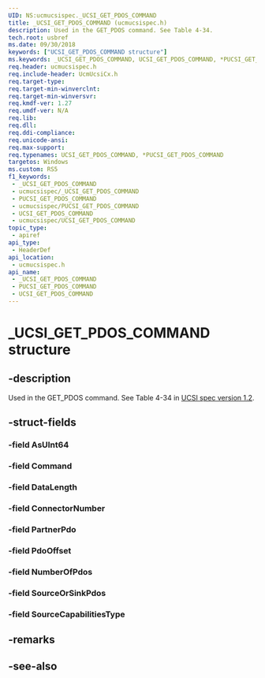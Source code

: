 ```yaml
---
UID: NS:ucmucsispec._UCSI_GET_PDOS_COMMAND
title: _UCSI_GET_PDOS_COMMAND (ucmucsispec.h)
description: Used in the GET_PDOS command. See Table 4-34.
tech.root: usbref
ms.date: 09/30/2018
keywords: ["UCSI_GET_PDOS_COMMAND structure"]
ms.keywords: _UCSI_GET_PDOS_COMMAND, UCSI_GET_PDOS_COMMAND, *PUCSI_GET_PDOS_COMMAND,
req.header: ucmucsispec.h
req.include-header: UcmUcsiCx.h
req.target-type: 
req.target-min-winverclnt: 
req.target-min-winversvr: 
req.kmdf-ver: 1.27
req.umdf-ver: N/A
req.lib: 
req.dll: 
req.ddi-compliance: 
req.unicode-ansi: 
req.max-support: 
req.typenames: UCSI_GET_PDOS_COMMAND, *PUCSI_GET_PDOS_COMMAND
targetos: Windows
ms.custom: RS5
f1_keywords:
 - _UCSI_GET_PDOS_COMMAND
 - ucmucsispec/_UCSI_GET_PDOS_COMMAND
 - PUCSI_GET_PDOS_COMMAND
 - ucmucsispec/PUCSI_GET_PDOS_COMMAND
 - UCSI_GET_PDOS_COMMAND
 - ucmucsispec/UCSI_GET_PDOS_COMMAND
topic_type:
 - apiref
api_type:
 - HeaderDef
api_location:
 - ucmucsispec.h
api_name:
 - _UCSI_GET_PDOS_COMMAND
 - PUCSI_GET_PDOS_COMMAND
 - UCSI_GET_PDOS_COMMAND
---
```


# _UCSI_GET_PDOS_COMMAND structure


## -description

Used in the GET_PDOS command. See Table 4-34 in [UCSI spec version 1.2](https://www.intel.com/content/dam/www/public/us/en/documents/technical-specifications/usb-type-c-ucsi-spec.pdf).

## -struct-fields

### -field AsUInt64

### -field Command

### -field DataLength

### -field ConnectorNumber

### -field PartnerPdo

### -field PdoOffset

### -field NumberOfPdos

### -field SourceOrSinkPdos

### -field SourceCapabilitiesType

## -remarks

## -see-also

